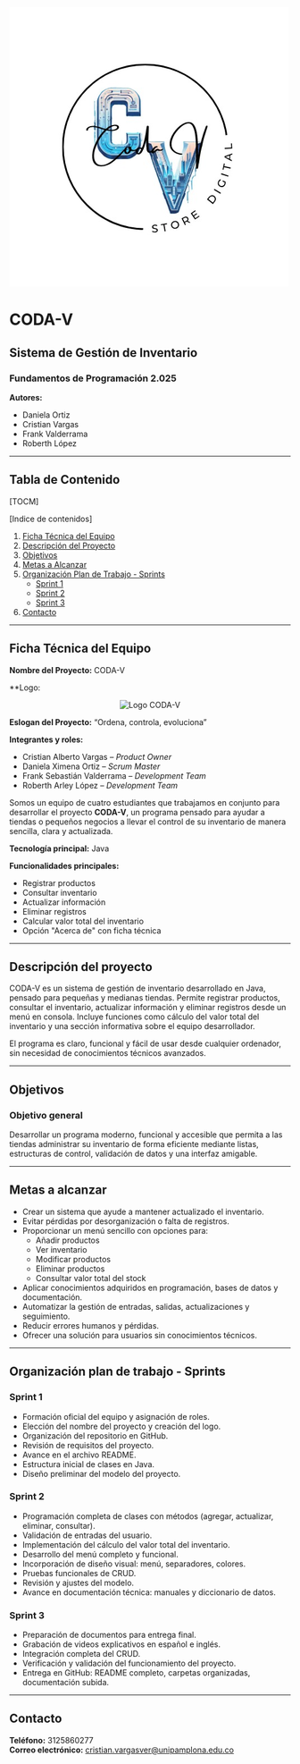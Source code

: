 ![image alt](https://raw.githubusercontent.com/CristianVarVer/Proyecto-CODA_V/e0e59307f3dad8654486b3b71cba306509095f8d/Logo%20CODA-V.jpg?token=BTCBO4PIWBRB7IDD3USNKCTIJDGYI)


# CODA-V
## Sistema de Gestión de Inventario
### Fundamentos de Programación 2.025

**Autores:**  
- Daniela Ortiz  
- Cristian Vargas  
- Frank Valderrama  
- Roberth López

---

## Tabla de Contenido
[TOCM]

[Indice de contenidos]

1. [Ficha Técnica del Equipo](#ficha-técnica-del-equipo)
2. [Descripción del Proyecto](#descripción-del-proyecto)
3. [Objetivos](#objetivos)
4. [Metas a Alcanzar](#metas-a-alcanzar)
5. [Organización Plan de Trabajo - Sprints](#organización-plan-de-trabajo---sprints)
   - [Sprint 1](#sprint-1)
   - [Sprint 2](#sprint-2)
   - [Sprint 3](#sprint-3)
6. [Contacto](#contacto)

---

## Ficha Técnica del Equipo

**Nombre del Proyecto:** CODA-V

**Logo:

<p align="center">
  <img src="logo.png" alt="Logo CODA-V" width="200">
</p>

**Eslogan del Proyecto:** “Ordena, controla, evoluciona”

**Integrantes y roles:**
- Cristian Alberto Vargas – *Product Owner*
- Daniela Ximena Ortiz – *Scrum Master*
- Frank Sebastián Valderrama – *Development Team*
- Roberth Arley López – *Development Team*

Somos un equipo de cuatro estudiantes que trabajamos en conjunto para desarrollar el proyecto **CODA-V**, un programa pensado para ayudar a tiendas o pequeños negocios a llevar el control de su inventario de manera sencilla, clara y actualizada.

**Tecnología principal:** Java

**Funcionalidades principales:**
- Registrar productos
- Consultar inventario
- Actualizar información
- Eliminar registros
- Calcular valor total del inventario
- Opción "Acerca de" con ficha técnica

---

## Descripción del proyecto

CODA-V es un sistema de gestión de inventario desarrollado en Java, pensado para pequeñas y medianas tiendas. Permite registrar productos, consultar el inventario, actualizar información y eliminar registros desde un menú en consola. Incluye funciones como cálculo del valor total del inventario y una sección informativa sobre el equipo desarrollador.

El programa es claro, funcional y fácil de usar desde cualquier ordenador, sin necesidad de conocimientos técnicos avanzados.

---

## Objetivos

### Objetivo general

Desarrollar un programa moderno, funcional y accesible que permita a las tiendas administrar su inventario de forma eficiente mediante listas, estructuras de control, validación de datos y una interfaz amigable.

---

## Metas a alcanzar

- Crear un sistema que ayude a mantener actualizado el inventario.
- Evitar pérdidas por desorganización o falta de registros.
- Proporcionar un menú sencillo con opciones para:
  - Añadir productos
  - Ver inventario
  - Modificar productos
  - Eliminar productos
  - Consultar valor total del stock
- Aplicar conocimientos adquiridos en programación, bases de datos y documentación.
- Automatizar la gestión de entradas, salidas, actualizaciones y seguimiento.
- Reducir errores humanos y pérdidas.
- Ofrecer una solución para usuarios sin conocimientos técnicos.

---

## Organización plan de trabajo - Sprints

### Sprint 1

- Formación oficial del equipo y asignación de roles.
- Elección del nombre del proyecto y creación del logo.
- Organización del repositorio en GitHub.
- Revisión de requisitos del proyecto.
- Avance en el archivo README.
- Estructura inicial de clases en Java.
- Diseño preliminar del modelo del proyecto.

### Sprint 2

- Programación completa de clases con métodos (agregar, actualizar, eliminar, consultar).
- Validación de entradas del usuario.
- Implementación del cálculo del valor total del inventario.
- Desarrollo del menú completo y funcional.
- Incorporación de diseño visual: menú, separadores, colores.
- Pruebas funcionales de CRUD.
- Revisión y ajustes del modelo.
- Avance en documentación técnica: manuales y diccionario de datos.

### Sprint 3

- Preparación de documentos para entrega final.
- Grabación de videos explicativos en español e inglés.
- Integración completa del CRUD.
- Verificación y validación del funcionamiento del proyecto.
- Entrega en GitHub: README completo, carpetas organizadas, documentación subida.

---

## Contacto

**Teléfono:** 3125860277  
**Correo electrónico:** cristian.vargasver@unipamplona.edu.co
